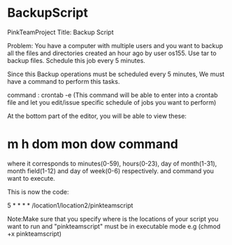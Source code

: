 BackupScript
============

PinkTeamProject
Title: Backup Script

Problem: You have a computer with multiple users and you want to backup all the files and directories created an hour ago by user os155.
Use tar to backup files. Schedule this job every 5 minutes.


Since this Backup operations must be scheduled every 5 minutes, We must have a command to perform this tasks.

command : crontab -e
(This command will be able to enter into a crontab file and let you edit/issue specific schedule of jobs you want to perform)

At the bottom part of the editor, you will be able to view these:

# m h dom mon dow command
where it corresponds to minutes(0-59), hours(0-23), day of month(1-31), month field(1-12) and day of week(0-6) respectively.
and command you want to execute.

This is now the code:


5 * * * * /location1/location2/pinkteamscript

Note:Make sure that you specify where is the locations of your script you want to run and "pinkteamscript" must be in executable mode e.g (chmod +x pinkteamscript)
